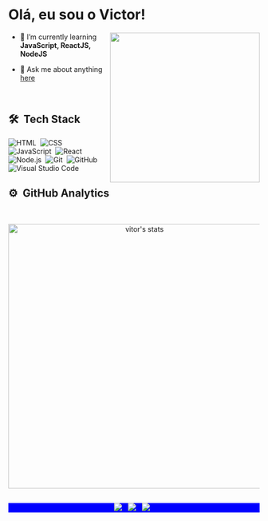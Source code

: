<h1 align="left">Olá, eu sou o Victor!</h1>

<img align="right" width="300em" height="300em" src="https://github.com/birobirobiro/birobirobiro/blob/master/animation_500_kv8i962g.gif?raw=true"/>


- 🌱  I’m currently learning **JavaScript, ReactJS, NodeJS**

- 💬 Ask me about anything [here](https://www.linkedin.com/in/victor-kau%C3%AA-gon%C3%A7alves-b37385220/)

<br>

## 🛠 &nbsp;Tech Stack

![HTML](https://img.shields.io/badge/-HTML-05122A?style=flat&logo=HTML5)&nbsp;
![CSS](https://img.shields.io/badge/-CSS-05122A?style=flat&logo=CSS3&logoColor=1572B6)&nbsp;
![JavaScript](https://img.shields.io/badge/-JavaScript-05122A?style=flat&logo=javascript)&nbsp;
![React](https://img.shields.io/badge/-React-05122A?style=flat&logo=react)&nbsp;
![Node.js](https://img.shields.io/badge/-Node.js-05122A?style=flat&logo=node.js)&nbsp;
![Git](https://img.shields.io/badge/-Git-05122A?style=flat&logo=git)&nbsp;
![GitHub](https://img.shields.io/badge/-GitHub-05122A?style=flat&logo=github)&nbsp;
![Visual Studio Code](https://img.shields.io/badge/-Visual%20Studio%20Code-05122A?style=flat&logo=visual-studio-code&logoColor=007ACC)&nbsp;

## ⚙️ &nbsp;GitHub Analytics
<br>

<p align="center">
<img width="530em" src="https://github-readme-stats.vercel.app/api?username=vtkaue&show_icons=true&theme=nightowl" alt="vitor's stats"/>
</p>

##

<p align="center" style="background:blue">
  <p align="center" style="background:blue">
<a href="https://web.whatsapp.com/send?phone=+558699576-4603&text=Olá%20como%20%20posso%20ajudar?%20" target="_blank"><img src="https://img.shields.io/badge/WHATSAPP-(86)99576--4603-%33920f/?style=for-the-badge&logo=whatsapp&logoColor=success"></a> &nbsp;
<a href="https://www.linkedin.com/in/victor-kau%C3%AA-gon%C3%A7alves-b37385220/" target="_blank"><img src="https://img.shields.io/badge/linkedin-Victor Kauê Gonçalves-%230077B5?style=for-the-badge&logo=linkedin&logoColor=international"></a> &nbsp;
<a href="mailto: victorkaue13@hotmail.com"><img src="https://img.shields.io/badge/Email-victorkaue13@hotmail.com-lightgrey?style=for-the-badge&logo=Gmail&logoColor=white"></a> &nbsp;
</p>
</p>
